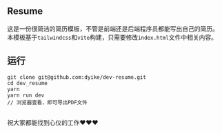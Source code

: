 ## Resume

这是一份很简洁的简历模板，不管是前端还是后端程序员都能写出自己的简历。
本模板基于`tailwindcss`和`vite`构建，只需要修改`index.html`文件中相关内容。

## 运行
```
git clone git@github.com:dyike/dev-resume.git
cd dev_resume
yarn
yarn run dev
// 浏览器查看，即可导出PDF文件
```

## 
祝大家都能找到心仪的工作❤️❤️❤️

